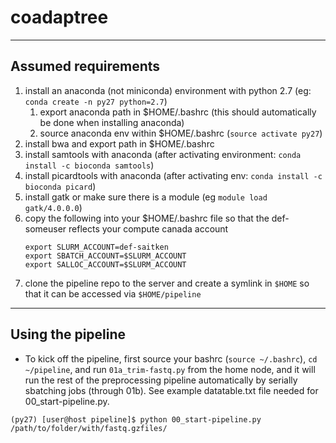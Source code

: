 # coadaptree
-----
## Assumed requirements
1. install an anaconda (not miniconda) environment with python 2.7 (eg: `conda create -n py27 python=2.7`)
    1. export anaconda path in $HOME/.bashrc (this should automatically be done when installing anaconda)
    1. source anaconda env within $HOME/.bashrc (`source activate py27`)
1. install bwa and export path in $HOME/.bashrc
1. install samtools with anaconda (after activating environment: `conda install -c bioconda samtools`)
1. install picardtools with anaconda (after activating env: `conda install -c bioconda picard`)
1. install gatk or make sure there is a module (eg `module load gatk/4.0.0.0`)
1. copy the following into your $HOME/.bashrc file so that the def-someuser reflects your compute canada account
    ```
    export SLURM_ACCOUNT=def-saitken  
    export SBATCH_ACCOUNT=$SLURM_ACCOUNT  
    export SALLOC_ACCOUNT=$SLURM_ACCOUNT
    ```
1. clone the pipeline repo to the server and create a symlink in `$HOME` so that it can be accessed via `$HOME/pipeline`

-----

## Using the pipeline
- To kick off the pipeline, first source your bashrc (`source ~/.bashrc`), `cd ~/pipeline`, and run `01a_trim-fastq.py` from the home node, and it will run the rest of the preprocessing pipeline automatically by serially sbatching jobs (through 01b). See example datatable.txt file needed for 00_start-pipeline.py.

`(py27) [user@host pipeline]$ python 00_start-pipeline.py /path/to/folder/with/fastq.gzfiles/`
